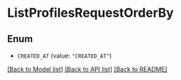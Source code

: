 # ListProfilesRequestOrderBy

## Enum


* `CREATED_AT` (value: `"CREATED_AT"`)


[[Back to Model list]](../README.md#documentation-for-models) [[Back to API list]](../README.md#documentation-for-api-endpoints) [[Back to README]](../README.md)


